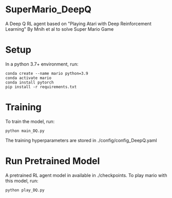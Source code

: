 # SuperMario_DeepQ
A Deep Q RL agent based on "Playing Atari with Deep Reinforcement Learning" By Mnih et al to solve Super Mario Game 

# Setup
In a python 3.7+ environment, run:

```
conda create --name mario python=3.9
conda activate mario
conda install pytorch
pip install -r requirements.txt
```

# Training
To train the model, run:

```
python main_DQ.py
```

The training hyperparameters are stored in ./config/config_DeepQ.yaml

# Run Pretrained Model
A pretrained RL agent model in available in ./checkpoints. To play mario with this model, run:

```
python play_DQ.py
```
